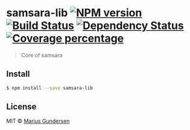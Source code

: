 # samsara-lib [![NPM version][npm-image]][npm-url] [![Build Status][travis-image]][travis-url] [![Dependency Status][daviddm-image]][daviddm-url] [![Coverage percentage][coveralls-image]][coveralls-url]
> Core of samsara


## Install

```sh
$ npm install --save samsara-lib
```

## License

MIT © [Marius Gundersen](https://mariusgundersen.net)


[npm-image]: https://badge.fury.io/js/samsara-lib.svg
[npm-url]: https://npmjs.org/package/samsara-lib
[travis-image]: https://travis-ci.org/mariusGundersen/samsara-lib.svg?branch=master
[travis-url]: https://travis-ci.org/mariusGundersen/samsara-lib
[daviddm-image]: https://david-dm.org/mariusGundersen/samsara-lib.svg?theme=shields.io
[daviddm-url]: https://david-dm.org/mariusGundersen/samsara-lib
[coveralls-image]: https://coveralls.io/repos/mariusGundersen/samsara-lib/badge.svg
[coveralls-url]: https://coveralls.io/r/mariusGundersen/samsara-lib
